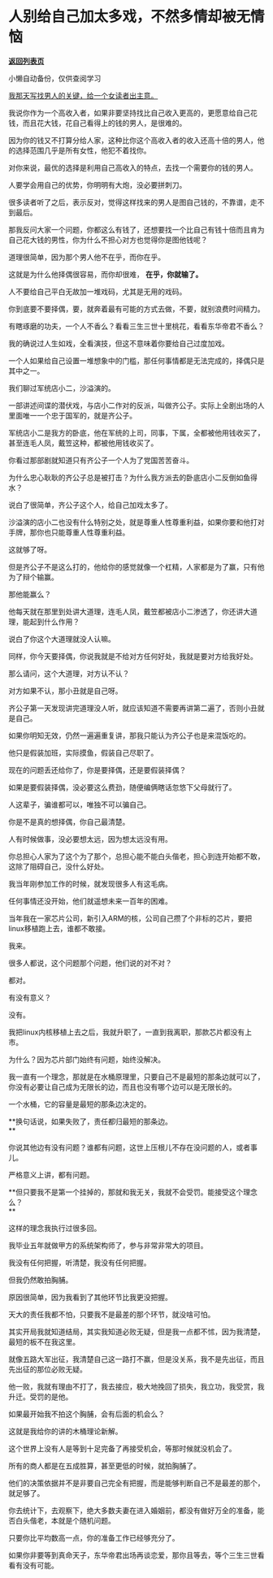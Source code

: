 # 人别给自己加太多戏，不然多情却被无情恼

[**返回列表页**](/gzh/记忆承载)

小懒自动备份，仅供查阅学习

[我那天写找男人的关键，给一个女读者出主意。](http://mp.weixin.qq.com/s?__biz=MzU3NDc5Nzc0NQ==&mid=2247525197&idx=1&sn=6b78c1f2473cb126a2e634c6e3fd004a&chksm=fd2ec193ca594885ba09ab99819806ad2db76c476626980a1ad21983abcad8684ac8afb7832c&scene=21#wechat_redirect)

我说你作为一个高收入者，如果非要坚持找比自己收入更高的，更愿意给自己花钱，而且花大钱，花自己看得上的钱的男人，是很难的。

因为你的钱又不打算分给人家，这种比你这个高收入者的收入还高十倍的男人，他的选择范围几乎是所有女性，他犯不着找你。

对你来说，最优的选择是利用自己高收入的特点，去找一个需要你的钱的男人。  

人要学会用自己的优势，你明明有大炮，没必要拼刺刀。  

很多读者听了之后，表示反对，觉得这样找来的男人是图自己钱的，不靠谱，走不到最后。  

那我反问大家一个问题，你都这么有钱了，还想要找一个比自己有钱十倍而且肯为自己花大钱的男性，你为什么不担心对方也觉得你是图他钱呢？  

道理很简单，因为那个男人他不在乎，而你在乎。  

这就是为什么他择偶很容易，而你却很难， **在乎，你就输了。**

人不要给自己平白无故加一堆戏码，尤其是无用的戏码。  

你到底要不要择偶，要，就奔着最有可能的方式去做，不要，就别浪费时间精力。  

有瞎琢磨的功夫，一个人不香么？看看三生三世十里桃花，看看东华帝君不香么？  

我的确说过人生如戏，全看演技，但这不意味着你要给自己过度加戏。  

一个人如果给自己设置一堆想象中的门槛，那任何事情都是无法完成的，择偶只是其中之一。  

我们聊过军统店小二，沙溢演的。

一部讲述间谍的潜伏戏，与店小二作对的反派，叫做齐公子。实际上全剧出场的人里面唯一一个忠于国军的，就是齐公子。

军统店小二是我方的卧底，他在军统的上司，同事，下属，全都被他用钱收买了，甚至连毛人凤，戴笠这种，都被他用钱收买了。  

你看过那部剧就知道只有齐公子一个人为了党国苦苦奋斗。

为什么忠心耿耿的齐公子总是被打击？为什么我方派去的卧底店小二反倒如鱼得水？

说白了很简单，齐公子这个人，给自己加戏太多了。

沙溢演的店小二也没有什么特别之处，就是尊重人性尊重利益，如果你要和他打对手牌，那你也只能尊重人性尊重利益。

这就够了呀。

但是齐公子不是这么打的，他给你的感觉就像一个杠精，人家都是为了赢，只有他为了辩个输赢。

那他能赢么？

他每天就在那里到处讲大道理，连毛人凤，戴笠都被店小二渗透了，你还讲大道理，能起到什么作用？

说白了你这个大道理就没人认嘛。

同样，你今天要择偶，你说我就是不给对方任何好处，我就是要对方给我好处。

那么请问，这个大道理，对方认不认？

对方如果不认，那小丑就是自己呀。

齐公子第一天发现讲完道理没人听，就应该知道不需要再讲第二遍了，否则小丑就是自己。  

如果你明知无效，仍然一遍遍重复讲，那我只能认为齐公子也是来混饭吃的。  

他只是假装加班，实际摸鱼，假装自己尽职了。  

现在的问题丢还给你了，你是要择偶，还是要假装择偶？  

如果是要假装择偶，没必要这么费劲，随便编俩瞎话忽悠下父母就行了。  

人这辈子，骗谁都可以，唯独不可以骗自己。  

你是不是真的想择偶，你自己最清楚。  

人有时候做事，没必要想太远，因为想太远没有用。  

你总担心人家为了这个为了那个，总担心能不能白头偕老，担心到连开始都不敢，这除了阻碍自己，没什么好处。

我当年刚参加工作的时候，就发现很多人有这毛病。  

任何事情还没开始，他们就遥想未来一百年的困难。  

当年我在一家芯片公司，新引入ARM的核，公司自己攒了个非标的芯片，要把linux移植跑上去，谁都不敢接。  

我来。  

很多人都说，这个问题那个问题，他们说的对不对？  

都对。

有没有意义？

没有。

我把linux内核移植上去之后，我就升职了，一直到我离职，那款芯片都没有上市。  

为什么？因为芯片部门始终有问题，始终没解决。

我一直有一个理念，那就是在水桶原理里，只要自己不是最短的那条边就可以了，你没有必要让自己成为无限长的边，而且也没有哪个边可以是无限长的。

一个水桶，它的容量是最短的那条边决定的。

 **换句话说，如果失败了，责任都归最短的那条边。  
**

你说其他边有没有问题？谁都有问题，这世上压根儿不存在没问题的人，或者事儿。

严格意义上讲，都有问题。

 **但只要我不是第一个挂掉的，那就和我无关，我就不会受罚。能接受这个理念么？  
**

这样的理念我执行过很多回。  

我毕业五年就做甲方的系统架构师了，参与非常非常大的项目。  

我没有任何把握，听清楚，我没有任何把握。

但我仍然敢拍胸脯。  

原因很简单，因为我看到了其他环节比我更没把握。  

天大的责任我都不怕，只要我不是最差的那个环节，就没啥可怕。  

其实开局我就知道结局，其实我知道必败无疑，但是我一点都不怵，因为我清楚，最短的板不在我这里。  

就像五路大军出征，我清楚自己这一路打不赢，但是没关系，我不是先出征，而且先出征的那位必败无疑。

他一败，我就有理由不打了，我去接应，极大地挽回了损失，我立功，我受赏，我升迁。受罚的是他。  

如果最开始我不拍这个胸脯，会有后面的机会么？  

这就是我给你的讲的木桶理论新解。  

这个世界上没有人是等到十足完备了再接受机会，等那时候就没机会了。

所有的商人都是在五成胜算，甚至更低的时候，就拍胸脯了。

他们的决策依据并不是非要自己完全有把握，而是能够判断自己不是最差的那个，就足够了。

你去统计下，去观察下，绝大多数夫妻在进入婚姻前，都没有做好万全的准备，能否白头偕老，本就是个随机问题。

只要你比平均数高一点，你的准备工作已经够充分了。

如果你非要等到真命天子，东华帝君出场再谈恋爱，那你且等去，等个三生三世看看有没有可能。

